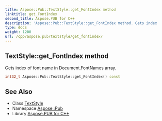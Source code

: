 ```yaml
---
title: Aspose::Pub::TextStyle::get_FontIndex method
linktitle: get_FontIndex
second_title: Aspose.PUB for C++
description: 'Aspose::Pub::TextStyle::get_FontIndex method. Gets index of font name in Document.FontNames array in C++.'
type: docs
weight: 1200
url: /cpp/aspose.pub/textstyle/get_fontindex/
---
```

## TextStyle::get_FontIndex method


Gets index of font name in Document.FontNames array.

```cpp
int32_t Aspose::Pub::TextStyle::get_FontIndex() const
```

## See Also

* Class [TextStyle](../)
* Namespace [Aspose::Pub](../../)
* Library [Aspose.PUB for C++](../../../)

